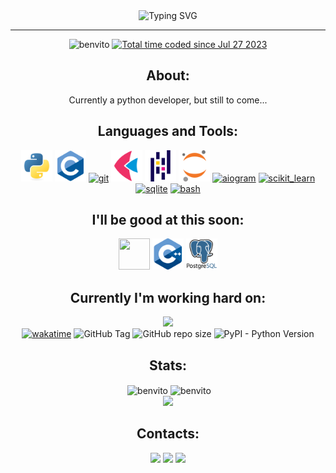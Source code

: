 <div align="center">
  <img src="https://readme-typing-svg.demolab.com?font=Jura&weight=500&size=40&pause=1000&color=F7F7F7&center=true&random=true&width=600&height=80&separator=%3D&lines=print(%22What's+up!%22)%3Dprintf(%22%25s%5Cn%22%2C+%22Hey%2C+there!%22);%3Dfmt.Println(%22Hi!%22)%3Dcout+%3C%3C+%22qq%22;" alt="Typing SVG" />
</div>

____
<p align="center"> 
  <img src="https://komarev.com/ghpvc/?username=benvito&label=Profile%20views&color=000000&style=for-the-badge" alt="benvito" /> 
  <a href="https://wakatime.com/@0c20eeda-1853-4626-8d03-3c1985d3f912"><img src="https://wakatime.com/badge/user/0c20eeda-1853-4626-8d03-3c1985d3f912.svg?style=for-the-badge" alt="Total time coded since Jul 27 2023" /></a> 
</p> 

<h2 align="center">
  About:
</h2>
<p align="center"> 
  Currently a python developer, but still to come...
</p>

<h2 align="center">Languages and Tools:</h2>
<p align="center"> 
  <a href="https://www.python.org" target="_blank" rel="noreferrer"> <img src="https://raw.githubusercontent.com/devicons/devicon/master/icons/python/python-original.svg" alt="python" width="50" height="50"/></a> 
  <a href="https://www.cprogramming.com/" target="_blank" rel="noreferrer"> <img src="https://raw.githubusercontent.com/devicons/devicon/master/icons/c/c-original.svg" alt="c" width="50" height="50"/></a> 
  <a href="https://git-scm.com/" target="_blank" rel="noreferrer"> <img src="https://www.vectorlogo.zone/logos/git-scm/git-scm-icon.svg" alt="git" width="50" height="50"/></a> 
  <a href="https://github.com/flet-dev/flet" target="_blank" rel="noreferrer"> <img src="https://github.com/flet-dev/flet/blob/main/media/logo/app_icon_256.png" alt="flet" width="50" height="50"/></a> 
  <a href="https://pandas.pydata.org/" target="_blank" rel="noreferrer"> <img src="https://raw.githubusercontent.com/devicons/devicon/2ae2a900d2f041da66e950e4d48052658d850630/icons/pandas/pandas-original.svg" alt="pandas" width="50" height="50"/></a> 
  <a href="https://jupyter.org" target="_blank" rel="noreferrer"> <img src="https://raw.githubusercontent.com/devicons/devicon/55609aa5bd817ff167afce0d965585c92040787a/icons/jupyter/jupyter-original.svg" alt="jupyter" width="50" height="50"/></a> 
  <a href="https://github.com/aiogram/aiogram" target="_blank" rel="noreferrer"> <img src="https://i.postimg.cc/bJPqTBLS/aiogram-transformed.png" alt="aiogram" width="50" height="50"/></a> 
  <a href="https://scikit-learn.org/" target="_blank" rel="noreferrer"> <img src="https://upload.wikimedia.org/wikipedia/commons/0/05/Scikit_learn_logo_small.svg" alt="scikit_learn" width="50" height="50"/></a> 
  <a href="https://www.sqlite.org/" target="_blank" rel="noreferrer"> <img src="https://www.vectorlogo.zone/logos/sqlite/sqlite-icon.svg" alt="sqlite" width="50" height="50"/></a> 
  <a href="https://www.gnu.org/software/bash/" target="_blank" rel="noreferrer"> <img src="https://www.vectorlogo.zone/logos/gnu_bash/gnu_bash-icon.svg" alt="bash" width="50" height="50"/></a> 
  
</p>

<h2 align="center">
  I'll be good at this soon:
</h2>
<p align="center"> 
  <a href="https://github.com/golang/go" target="_blank" rel="noreferrer"> <img height="50" width="50" src="https://cdn.simpleicons.org/go/#00ADD8" /></a>
  <img height="50" width="50" src="https://raw.githubusercontent.com/devicons/devicon/master/icons/cplusplus/cplusplus-original.svg" />
  <a href="https://www.postgresql.org" target="_blank" rel="noreferrer"> <img src="https://raw.githubusercontent.com/devicons/devicon/master/icons/postgresql/postgresql-original-wordmark.svg" alt="postgresql" width="50" height="50"/></a> 
</p>

<h2 align="center">
  Currently I'm working hard on:
</h2>

<p align="center"> 
  <a href="https://github.com/benvito/ivy-voice-assistant" target="_blank" rel="noreferrer"> <img src="https://github-readme-stats.vercel.app/api/pin/?username=benvito&repo=ivy-voice-assistant&theme=dark" /></a>
  <br>
  <a href="https://wakatime.com/badge/user/0c20eeda-1853-4626-8d03-3c1985d3f912/project/018c5de4-1cd2-4a23-880e-45eccbde9afd"><img src="https://wakatime.com/badge/user/0c20eeda-1853-4626-8d03-3c1985d3f912/project/018c5de4-1cd2-4a23-880e-45eccbde9afd.svg" alt="wakatime"></a>
  <!--<img alt="GitHub License" src="https://img.shields.io/github/license/benvito/ivy-voice-assistant"> !-->
  <img alt="GitHub Tag" src="https://img.shields.io/github/v/tag/benvito/ivy-voice-assistant">
  <img alt="GitHub repo size" src="https://img.shields.io/github/repo-size/benvito/ivy-voice-assistant">
  <img alt="PyPI - Python Version" src="https://img.shields.io/pypi/pyversions/flet">
</p>

  
<h2 align="center">
  Stats:
</h2>
<p align="center">
  &nbsp;<img width=400 align="center" src="https://github-readme-stats.vercel.app/api?username=benvito&show_icons=true&theme=dark&locale=en" alt="benvito" />
  <img width=400 align="center" src="https://github-readme-streak-stats.herokuapp.com/?user=benvito&theme=dark" alt="benvito" />
  <br>
  <img src="https://github-readme-stats.vercel.app/api/wakatime?username=benvito&theme=dark" />
</p>

<h2 align="center">
  Contacts:
</h2>

<p align="center">
  <a href="https://vk.com/volkdanila">
    <img src="https://img.shields.io/badge/Вконтакте-0077ff?style=for-the-badge&logo=vk&logoColor=white"></a>
  <a href="https://t.me/benvito1">
    <img src="https://img.shields.io/badge/Telegram-289fdb?style=for-the-badge&logo=telegram&logoColor=white"></a>
  <a href="https://discord.com/users/342697256207777794/">
    <img src="https://img.shields.io/badge/Discord-5662f6?style=for-the-badge&logo=discord&logoColor=white"></a>
</p>
